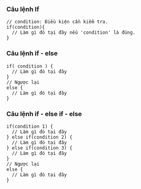 ### Câu lệnh If
```
// condition: Điều kiện cần kiểm tra.
if(condition){
  // Làm gì đó tại đây nếu 'condition' là đúng.
}
```
### Câu lệnh if - else
```
if( condition ) {
  // Làm gì đó tại đây
}
// Ngược lại
else {
  // Làm gì đó tại đây
}
```
### Câu lệnh if - else if - else
```
if(condition 1) {
  // Làm gì đó tại đây
} else if(condition 2) {
  // Làm gì đó tại đây
} else if(condition 3) {
  // Làm gì đó tại đây
}
// Ngược lại
else {
  // Làm gì đó tại đây
}
```